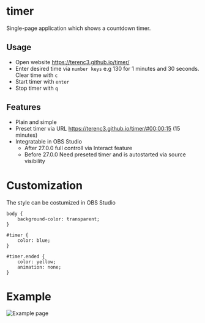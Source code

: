 # timer
Single-page application which shows a countdown timer.

## Usage
+ Open website https://terenc3.github.io/timer/
+ Enter desired time via `number keys` e.g 130 for 1 minutes and 30 seconds. Clear time with `c`
+ Start timer with `enter`
+ Stop timer with `q`

## Features
+ Plain and simple
+ Preset timer via URL https://terenc3.github.io/timer/#00:00:15 (15 minutes)
+ Integratable in OBS Studio
	+ After 27.0.0 full controll via Interact feature
	+ Before 27.0.0 Need preseted timer and is autostarted via source visibility

# Customization
The style can be costumized in OBS Studio

```
body {
	background-color: transparent;
}

#timer {
	color: blue;
}

#timer.ended {
	color: yellow;
	animation: none;
}
```

# Example
![Example page](https://github.com/terenc3/timer/raw/master/example.png?raw=true)